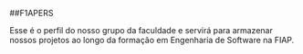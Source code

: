 ##F1APERS

Esse é o perfil do nosso grupo da faculdade e servirá para armazenar nossos projetos ao longo da formação em Engenharia de Software na FIAP.
